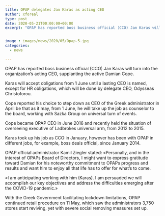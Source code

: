 ```yaml
---
title: OPAP delegates Jan Karas as acting CEO
author: xforeal 
type: post
date: 2020-05-21T00:00:00+00:00
excerpt: "OPAP has reported boss business official (CCO) Jan Karas will turn into the organization's acting CEO, supplanting the active Damian Cope "


image : images/news/2020/05/Opap-5.jpg
categories:
  - news

---
```

OPAP has reported boss business official (CCO) Jan Karas will turn into the organization&#8217;s acting CEO, supplanting the active Damian Cope. 

Karas will accept obligations from 1 June until a lasting CEO is named, except for HR obligations, which will be done by delegate CEO, Odysseas Christoforou. 

Cope reported his choice to step down as CEO of the Greek administrator in April be that as it may, from 1 June, he will take up the job as counselor to the board, working with Sazka Group on universal turn of events. 

Cope became OPAP CEO in June 2016 and recently held the situation of overseeing executive of Ladbrokes universal arm, from 2012 to 2015. 

Karas took up his job as CCO in January, however has been with OPAP in different jobs, for example, boss deals official, since January 2014. 

OPAP official administrator Kamil Ziegler stated: &#171;Personally, and in the interest of OPAPs Board of Directors, I might want to express gratitude toward Damian for his noteworthy commitment to OPAPs progress and results and want him to enjoy all that life has to offer for what&#8217;s to come. 

&#171;I am anticipating working with him (Karas). I am persuaded we will accomplish our key objectives and address the difficulties emerging after the COVID-19 pandemic.&#187; 

With the Greek Government facilitating lockdown limitations, OPAP continued retail procedure on 11 May, which saw the administrators 3,750 stores start reviving, yet with severe social removing measures set up.
